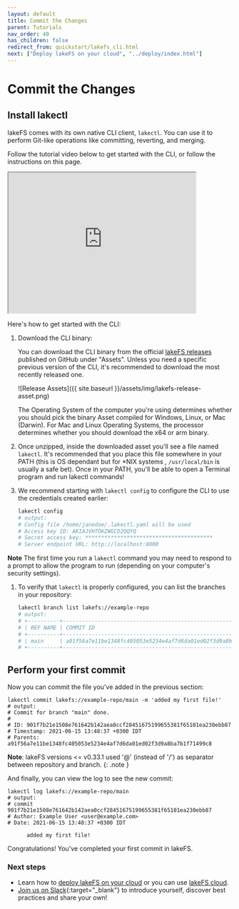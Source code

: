 ```yaml
---
layout: default
title: Commit the Changes
parent: Tutorials
nav_order: 40
has_children: false
redirect_from: quickstart/lakefs_cli.html
next: ["Deploy lakeFS on your cloud", "../deploy/index.html"]
---
```


# Commit the Changes

## Install lakectl

lakeFS comes with its own native CLI client, `lakectl`. 
You can use it to perform Git-like operations like committing, reverting, and merging.

Follow the tutorial video below to get started with the CLI, or follow the instructions on this page.

<iframe width="420" height="315" src="https://www.youtube.com/embed/8nO7RT411nA"></iframe>

Here's how to get started with the CLI:

  1. Download the CLI binary:

     You can download the CLI binary from the official [lakeFS releases](https://github.com/treeverse/lakeFS/releases) published on GitHub under "Assets". Unless you need a specific previous version of the CLI, it's recommended to download the most recently released one.

      ![Release Assets]({{ site.baseurl }}/assets/img/lakefs-release-asset.png)

     The Operating System of the computer you're using determines whether you should pick the binary Asset compiled for Windows, Linux, or Mac (Darwin). For Mac and Linux Operating Systems, the processor determines whether you should download the x64 or arm binary. 
  
  
  1. Once unzipped, inside the downloaded asset you'll see a file named `lakectl`. It's recommended that you place this file somewhere in your PATH (this is OS dependant but for *NIX systems , `/usr/local/bin` is usually a safe bet). Once in your PATH, you'll be able to open a Terminal program and run lakectl commands!

  1. We recommend starting with `lakectl config` to configure the CLI to use the credentials created earlier:

     ```bash
     lakectl config
     # output:
     # Config file /home/janedoe/.lakectl.yaml will be used
     # Access key ID: AKIAJVHTOKZWGCD2QQYQ
     # Secret access key: ****************************************
     # Server endpoint URL: http://localhost:8000
     ```
   **Note** The first time you run a `lakectl` command you may need to respond to a prompt to allow the program to run (depending on your computer's security settings). 

  1. To verify that `lakectl` is properly configured, you can list the branches in your repository:

     ```bash
     lakectl branch list lakefs://example-repo
     # output:
     # +----------+------------------------------------------------------------------+
     # | REF NAME | COMMIT ID                                                        |
     # +----------+------------------------------------------------------------------+
     # | main     | a91f56a7e11be1348fc405053e5234e4af7d6da01ed02f3d9a8ba7b1f71499c8 |
     # +----------+------------------------------------------------------------------+
     ```
  
## Perform your first commit

Now you can commit the file you've added in the previous section:

```
lakectl commit lakefs://example-repo/main -m 'added my first file!'
# output:
# Commit for branch "main" done.
# 
# ID: 901f7b21e1508e761642b142aea0ccf28451675199655381f65101ea230ebb87
# Timestamp: 2021-06-15 13:48:37 +0300 IDT
# Parents: a91f56a7e11be1348fc405053e5234e4af7d6da01ed02f3d9a8ba7b1f71499c8
```

**Note**: lakeFS versions <= v0.33.1 used '@' (instead of '/') as separator between repository and branch.
{: .note }

And finally, you can view the log to see the new commit:
```
lakectl log lakefs://example-repo/main
# output:  
# commit 901f7b21e1508e761642b142aea0ccf28451675199655381f65101ea230ebb87
# Author: Example User <user@example.com>
# Date: 2021-06-15 13:48:37 +0300 IDT
  
      added my first file! 
```

Congratulations! You've completed your first commit in lakeFS.

### Next steps

* Learn how to [deploy lakeFS on your cloud](../deploy/index.md) or you can use [lakeFS cloud](https://lakefs.io/cloud/).
* [Join us on Slack](https://lakefs.io/slack){:target="_blank"} to introduce yourself, discover best practices and share your own!
